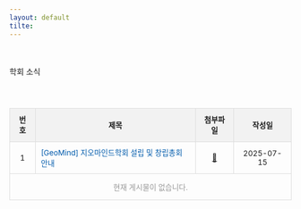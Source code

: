 ```yaml
---
layout: default
tilte:
---
```

<br>
<br>

<div class="gayheader">
  <span>학회 소식</span>
  <div></div>
</div>

<section id="news" style="margin-top: 4em;">
  <h2 style="font-size: 2em; font-weight: bold; margin-bottom: 1em;">
  </h2>
  <table style="width: 100%; border-collapse: collapse; font-size: 0.95em;">
    <thead style="background-color: #f2f2f2;">
      <tr>
        <th style="padding: 0.8em; border: 1px solid #ddd;">번호</th>
        <th style="padding: 0.8em; border: 1px solid #ddd;">제목</th>
        <th style="padding: 0.8em; border: 1px solid #ddd;">첨부파일</th>
        <th style="padding: 0.8em; border: 1px solid #ddd;">작성일</th>
      </tr>
    </thead>
    <tbody>
      <!-- 예시 게시물 항목 -->
      <tr>
        <td style="padding: 0.7em; border: 1px solid #ddd; text-align: center;">1</td>
        <td style="padding: 0.7em; border: 1px solid #ddd;"><a href="/news/20250715.md" style="color: #005bac; text-decoration: none;">[GeoMind] 지오마인드학회 설립 및 창립총회 안내</a></td>
        <td style="padding: 0.7em; border: 1px solid #ddd; text-align: center;"><a href="/news/20250715.pdf">📎</a></td>
        <td style="padding: 0.7em; border: 1px solid #ddd; text-align: center;">2025-07-15</td>
      </tr>
      <!-- 게시물이 없을 경우 -->
      <tr>
        <td colspan="5" style="padding: 1em; border: 1px solid #ddd; text-align: center; color: #999;">현재 게시물이 없습니다.</td>
      </tr>
    </tbody>
  </table>
</section>

